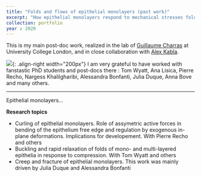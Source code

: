```yaml
---
title: "Folds and flows of epithelial monolayers (past work)"
excerpt: "How epithelial monolayers respond to mechanical stresses fold and flow <br/><img src='/images/500x300.png'>"
collection: portfolio
year : 2020
---
```


This is my main post-doc work, realized in the lab of [Guillaume Charras](https://charraslab.com/) at University College London, and in close collaboration with [Alex Kabla](https://kalab.emma.cam.ac.uk/). 

![](https://jonfouchard.github.io/perso.github.io/images/Stroma-Illustration-Tissus-bio.jpg){: .align-right width="200px"}
I am very grateful to have worked with fanstastic PhD students and post-docs there : Tom Wyatt, Ana Lisica, Pierre Recho, Nargess Khalilgharibi, Alessandra Bonfanti, Julia Duque, Anna Bove and many others.

---- 
Epithelial monolayers...

**Research topics**
- Curling of epithelial monolayers. Role of assymetric active forces in bending of the epithelium free edge and regulation by exogenous in-plane deformations. Implications for developement. With Pierre Recho and others
- Buckling and rapid relaxation of folds of mono- and multi-layered epithelia in response to compression. With Tom Wyatt and others
- Creep and fracture of epithelial monolayers. This work was mainly driven by Julia Duque and Alessandra Bonfanti


